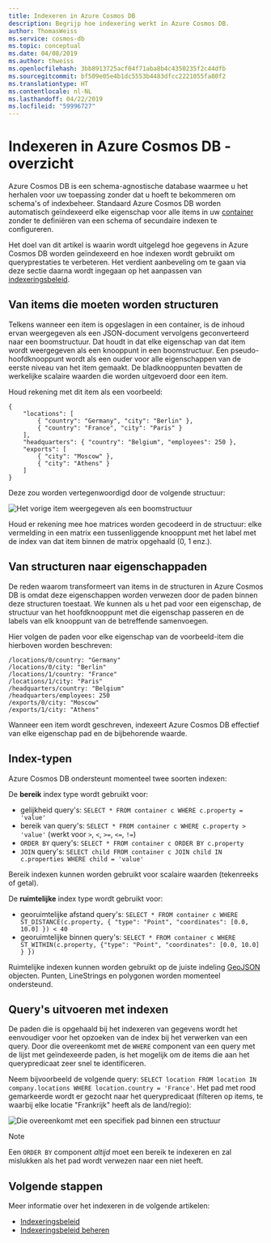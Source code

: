 ```yaml
---
title: Indexeren in Azure Cosmos DB
description: Begrijp hoe indexering werkt in Azure Cosmos DB.
author: ThomasWeiss
ms.service: cosmos-db
ms.topic: conceptual
ms.date: 04/08/2019
ms.author: thweiss
ms.openlocfilehash: 3bb8913725acf04f71aba8b4c4350235f2c44dfb
ms.sourcegitcommit: bf509e05e4b1dc5553b4483dfcc2221055fa80f2
ms.translationtype: HT
ms.contentlocale: nl-NL
ms.lasthandoff: 04/22/2019
ms.locfileid: "59996727"
---
```

# <a name="indexing-in-azure-cosmos-db---overview"></a>Indexeren in Azure Cosmos DB - overzicht

Azure Cosmos DB is een schema-agnostische database waarmee u het herhalen voor uw toepassing zonder dat u hoeft te bekommeren om schema's of indexbeheer. Standaard Azure Cosmos DB worden automatisch geïndexeerd elke eigenschap voor alle items in uw [container](databases-containers-items.md#azure-cosmos-containers) zonder te definiëren van een schema of secundaire indexen te configureren.

Het doel van dit artikel is waarin wordt uitgelegd hoe gegevens in Azure Cosmos DB worden geïndexeerd en hoe indexen wordt gebruikt om queryprestaties te verbeteren. Het verdient aanbeveling om te gaan via deze sectie daarna wordt ingegaan op het aanpassen van [indexeringsbeleid](index-policy.md).

## <a name="from-items-to-trees"></a>Van items die moeten worden structuren

Telkens wanneer een item is opgeslagen in een container, is de inhoud ervan weergegeven als een JSON-document vervolgens geconverteerd naar een boomstructuur. Dat houdt in dat elke eigenschap van dat item wordt weergegeven als een knooppunt in een boomstructuur. Een pseudo-hoofdknooppunt wordt als een ouder voor alle eigenschappen van de eerste niveau van het item gemaakt. De bladknooppunten bevatten de werkelijke scalaire waarden die worden uitgevoerd door een item.

Houd rekening met dit item als een voorbeeld:

    {
        "locations": [
            { "country": "Germany", "city": "Berlin" },
            { "country": "France", "city": "Paris" }
        ],
        "headquarters": { "country": "Belgium", "employees": 250 },
        "exports": [
            { "city": "Moscow" },
            { "city": "Athens" }
        ]
    }

Deze zou worden vertegenwoordigd door de volgende structuur:

![Het vorige item weergegeven als een boomstructuur](./media/index-overview/item-as-tree.png)

Houd er rekening mee hoe matrices worden gecodeerd in de structuur: elke vermelding in een matrix een tussenliggende knooppunt met het label met de index van dat item binnen de matrix opgehaald (0, 1 enz.).

## <a name="from-trees-to-property-paths"></a>Van structuren naar eigenschappaden

De reden waarom transformeert van items in de structuren in Azure Cosmos DB is omdat deze eigenschappen worden verwezen door de paden binnen deze structuren toestaat. We kunnen als u het pad voor een eigenschap, de structuur van het hoofdknooppunt met die eigenschap passeren en de labels van elk knooppunt van de betreffende samenvoegen.

Hier volgen de paden voor elke eigenschap van de voorbeeld-item die hierboven worden beschreven:

    /locations/0/country: "Germany"
    /locations/0/city: "Berlin"
    /locations/1/country: "France"
    /locations/1/city: "Paris"
    /headquarters/country: "Belgium"
    /headquarters/employees: 250
    /exports/0/city: "Moscow"
    /exports/1/city: "Athens"

Wanneer een item wordt geschreven, indexeert Azure Cosmos DB effectief van elke eigenschap pad en de bijbehorende waarde.

## <a name="index-kinds"></a>Index-typen

Azure Cosmos DB ondersteunt momenteel twee soorten indexen:

De **bereik** index type wordt gebruikt voor:

- gelijkheid query's: `SELECT * FROM container c WHERE c.property = 'value'`
- bereik van query's: `SELECT * FROM container c WHERE c.property > 'value'` (werkt voor `>`, `<`, `>=`, `<=`, `!=`)
- `ORDER BY` query's: `SELECT * FROM container c ORDER BY c.property`
- `JOIN` query's: `SELECT child FROM container c JOIN child IN c.properties WHERE child = 'value'`

Bereik indexen kunnen worden gebruikt voor scalaire waarden (tekenreeks of getal).

De **ruimtelijke** index type wordt gebruikt voor:

- georuimtelijke afstand query's: `SELECT * FROM container c WHERE ST_DISTANCE(c.property, { "type": "Point", "coordinates": [0.0, 10.0] }) < 40`
- georuimtelijke binnen query's: `SELECT * FROM container c WHERE ST_WITHIN(c.property, {"type": "Point", "coordinates": [0.0, 10.0] } })`

Ruimtelijke indexen kunnen worden gebruikt op de juiste indeling [GeoJSON](geospatial.md) objecten. Punten, LineStrings en polygonen worden momenteel ondersteund.

## <a name="querying-with-indexes"></a>Query's uitvoeren met indexen

De paden die is opgehaald bij het indexeren van gegevens wordt het eenvoudiger voor het opzoeken van de index bij het verwerken van een query. Door die overeenkomt met de `WHERE` component van een query met de lijst met geïndexeerde paden, is het mogelijk om de items die aan het querypredicaat zeer snel te identificeren.

Neem bijvoorbeeld de volgende query: `SELECT location FROM location IN company.locations WHERE location.country = 'France'`. Het pad met rood gemarkeerde wordt er gezocht naar het querypredicaat (filteren op items, te waarbij elke locatie "Frankrijk" heeft als de land/regio):

![Die overeenkomt met een specifiek pad binnen een structuur](./media/index-overview/matching-path.png)

> [!NOTE]
> Een `ORDER BY` component *altijd* moet een bereik te indexeren en zal mislukken als het pad wordt verwezen naar een niet heeft.

## <a name="next-steps"></a>Volgende stappen

Meer informatie over het indexeren in de volgende artikelen:

- [Indexeringsbeleid](index-policy.md)
- [Indexeringsbeleid beheren](how-to-manage-indexing-policy.md)
